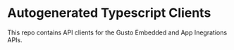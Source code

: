 # Autogenerated Typescript Clients
This repo contains API clients for the Gusto Embedded and App Inegrations APIs.
